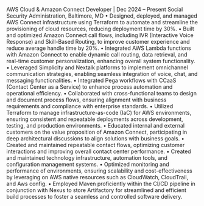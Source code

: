 AWS Cloud & Amazon Connect Developer | Dec 2024 – Present
Social Security Administration, Baltimore, MD
• Designed, deployed, and managed AWS Connect infrastructure using Terraform to automate and streamline the provisioning of cloud
resources, reducing deployment time by 30%.
• Built and optimized Amazon Connect call flows, including IVR (Interactive Voice Response) and Skill-Based Routing, to improve
customer experience and reduce average handle time by 20%.
• Integrated AWS Lambda functions with Amazon Connect to enable dynamic call routing, data retrieval, and real-time customer
personalization, enhancing overall system functionality.
• Leveraged Simplicity and Nextalk platforms to implement omnichannel communication strategies, enabling seamless integration of voice,
chat, and messaging functionalities.
• Integrated Pega workflows with CCaaS (Contact Center as a Service) to enhance process automation and operational efficiency.
• Collaborated with cross-functional teams to design and document process flows, ensuring alignment with business requirements and compliance with
enterprise standards.
• Utilized Terraform to manage infrastructure-as-code (IaC) for AWS environments, ensuring consistent and repeatable deployments across
development, testing, and production environments.
• Educated internal and external customers on the value proposition of Amazon Connect, participating in deep architectural discussions to
align solutions with business goals.
• Created and maintained repeatable contact flows, optimizing customer interactions and improving overall contact center performance.
• Created and maintained technology infrastructure, automation tools, and configuration management systems.
• Optimized monitoring and performance of environments, ensuring scalability and cost-effectiveness by leveraging on AWS native resources
such as CloudWatch, CloudTrail, and Aws config.
• Employed Maven proficiently within the CI/CD pipeline in conjunction with Nexus to store Artifactory for streamlined and efficient build
processes to foster a seamless and controlled software delivery.
